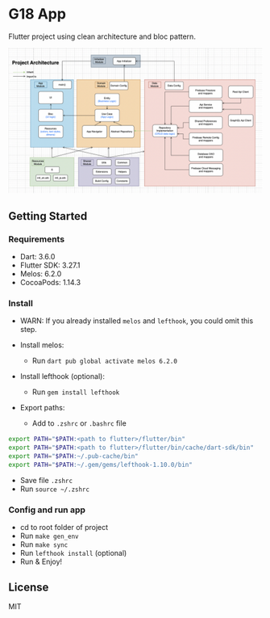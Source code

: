 # G18 App

Flutter project using clean architecture and bloc pattern.

![Architecture](images/project_architecture.png?raw=true)

## Getting Started

### Requirements

- Dart: 3.6.0
- Flutter SDK: 3.27.1
- Melos: 6.2.0
- CocoaPods: 1.14.3

### Install

- WARN: If you already installed `melos` and `lefthook`, you could omit this step.

- Install melos:
  - Run `dart pub global activate melos 6.2.0`

- Install lefthook (optional):
  - Run `gem install lefthook`

- Export paths:
  - Add to `.zshrc` or `.bashrc` file

```bash
export PATH="$PATH:<path to flutter>/flutter/bin"
export PATH="$PATH:<path to flutter>/flutter/bin/cache/dart-sdk/bin"
export PATH="$PATH:~/.pub-cache/bin"
export PATH="$PATH:~/.gem/gems/lefthook-1.10.0/bin"
```

- Save file `.zshrc`
- Run `source ~/.zshrc`

### Config and run app

- cd to root folder of project
- Run `make gen_env`
- Run `make sync`
- Run `lefthook install` (optional)
- Run & Enjoy!

## License

MIT
